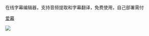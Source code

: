 在线字幕编辑器，支持音频提取和字幕翻译，免费使用，自己部署需付

[爱幕](https://aimu.app/)

![](https://pic.superbed.cc/item/67851d98fa9f77b4dce6567a.webp)